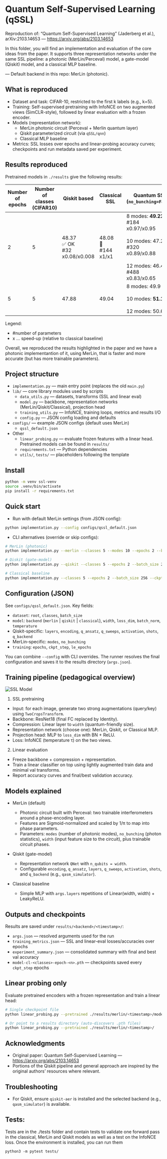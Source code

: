 # Quantum Self-Supervised Learning (qSSL)

Reproduction of: “Quantum Self-Supervised Learning” (Jaderberg et al.), arXiv:2103.14653 — https://arxiv.org/abs/2103.14653

In this folder, you will find an implementation and evaluation of the core ideas from the paper. It supports three representation networks under the same SSL pipeline: a photonic (MerLin/Perceval) model, a gate-model (Qiskit) model, and a classical MLP baseline.

— Default backend in this repo: MerLin (photonic).

## What is reproduced
- Dataset and task: CIFAR-10, restricted to the first k labels (e.g., k=5).
- Training: Self-supervised pretraining with InfoNCE on two augmented views (SimCLR-style), followed by linear evaluation with a frozen encoder.
- Models (representation network):
  - MerLin photonic circuit (Perceval + Merlin quantum layer)
  - Qiskit parameterized circuit (via `qSSL/qnn`)
  - Classical MLP baseline
- Metrics: SSL losses over epochs and linear-probing accuracy curves; checkpoints and run metadata saved per experiment.

## Results reproduced

Pretrained models in `./results` give the following results:

| Number of epochs | Number of classes (CIFAR10) | Qiskit based | Classical SSL | Quantum SSL (`no_bunching=False`) | Quantum SSL (`no_bunching=True`) |
|------------------|-----------------------------|--------------|---------------|----------------------------------|---------------------------------|
| 2                | 5                           | 48.37 <br> ✅ OK <br> #32 <br> x0.08/x0.008 | 48.08 <br> 🚫 <br> #144 <br> x1/x1 | 8 modes: **49.22** <br> #184 <br> x0.97/x0.95 <br><br> 10 modes: 47.28 <br> #320 <br> x0.89/x0.88 <br><br> 12 modes: 46.46 <br> #488 <br> x0.83/x0.65 | 8 modes: 45.58 <br> #184 <br> x0.97/x0.97 <br><br> 10 modes: 45.58 <br> #320 <br> x0.97/x0.93 <br><br> 12 modes: 45.76 <br> #488 <br> x0.94/x0.82 |
| 5                | 5                           | 47.88  | 49.04 | 8 modes: 49.9 <br><br> 10 modes: **51.12** <br><br> 12 modes: 50.64 | 8 modes: 49.3 <br><br> 10 modes: 48.86 <br><br> 12 modes: **51.74** |

Legend:
- #number of parameters
- x ... speed-up (relative to classical baseline)

Overall, we reproduced the results highlighted in the paper and we have a photonic implementantion of it, using MerLin, that is faster and more accurate (but has more trainable parameters).

## Project structure
- `implementation.py` — main entry point (replaces the old `main.py`)
- `lib/` — core library modules used by scripts
  - `data_utils.py` — datasets, transforms (SSL and linear eval)
  - `model.py` — backbone, representation networks (MerLin/Qiskit/Classical), projection head
  - `training_utils.py` — InfoNCE, training loops, metrics and results I/O
  - `config.py` — JSON config loading and defaults
- `configs/` — example JSON configs (default uses MerLin)
  - `qssl_default.json`
- Other
  - `linear_probing.py` — evaluate frozen features with a linear head. Pretrained models can be found in `results/`
  - `requirements.txt` — Python dependencies
  - `utils/`, `tests/` — placeholders following the template

## Install
```bash
python -m venv ssl-venv
source .venv/bin/activate
pip install -r requirements.txt
```

## Quick start
- Run with default MerLin settings (from JSON config):
```bash
python implementation.py --config configs/qssl_default.json
```
- CLI alternatives (override or skip configs):
```bash
# MerLin (photonic)
python implementation.py --merlin --classes 5 --modes 10 --epochs 2 --batch_size 256 --ckpt-step 1

# Qiskit (gate-model)
python implementation.py --qiskit --classes 5 --epochs 2 --batch_size 256 --ckpt-step 1

# Classical baseline
python implementation.py --classes 5 --epochs 2 --batch_size 256 --ckpt-step 1
```

## Configuration (JSON)
See `configs/qssl_default.json`. Key fields:
- `dataset`: `root`, `classes`, `batch_size`
- `model`: `backend` (`merlin` | `qiskit` | `classical`), `width`, `loss_dim`, `batch_norm`, `temperature`
- Qiskit-specific: `layers`, `encoding`, `q_ansatz`, `q_sweeps`, `activation`, `shots`, `q_backend`
- MerLin-specific: `modes`, `no_bunching`
- `training`: `epochs`, `ckpt_step`, `le_epochs`

You can combine `--config` with CLI overrides. The runner resolves the final configuration and saves it to the results directory (`args.json`).

## Training pipeline (pedagogical overview)


![SSL Model](SSL_model.png)

1) SSL pretraining
- Input: for each image, generate two strong augmentations (query/key) using `TwoCropsTransform`.
- Backbone: ResNet18 (final FC replaced by Identity).
- Compression: Linear layer to `width` (quantum-friendly size).
- Representation network (choose one): MerLin, Qiskit, or Classical MLP.
- Projection head: MLP to `loss_dim` with BN + ReLU.
- Loss: InfoNCE (temperature τ) on the two views.

2) Linear evaluation
- Freeze backbone + compression + representation.
- Train a linear classifier on top using lightly augmented train data and minimal val transforms.
- Report accuracy curves and final/best validation accuracy.



## Models explained

- MerLin (default)
  - Photonic circuit built with Perceval: two trainable interferometers around a phase-encoding layer.
  - Features are Sigmoid-normalized and scaled by 1/π to map into phase parameters.
  - Parameters: `modes` (number of photonic modes), `no_bunching` (photon statistics), `width` (input feature size to the circuit), plus trainable circuit phases.

- Qiskit (gate-model)
  - Representation network `QNet` with `n_qubits = width`.
  - Configurable `encoding`, `q_ansatz`, `layers`, `q_sweeps`, `activation`, `shots`, and `q_backend` (e.g., `qasm_simulator`).

- Classical baseline
  - Simple MLP with `args.layers` repetitions of Linear(width, width) + LeakyReLU.

## Outputs and checkpoints
Results are saved under `results/<backend>/<timestamp>/`:
- `args.json` — resolved arguments used for the run
- `training_metrics.json` — SSL and linear-eval losses/accuracies over epochs
- `experiment_summary.json` — consolidated summary with final and best val accuracy
- `model-cl-<classes>-epoch-<n>.pth` — checkpoints saved every `ckpt_step` epochs

## Linear probing only
Evaluate pretrained encoders with a frozen representation and train a linear head:
```bash
# Single checkpoint file
python linear_probing.py --pretrained ./results/merlin/<timestamp>/model-cl-5-epoch-5.pth

# Or point to a results directory (auto-discovers .pth files)
python linear_probing.py --pretrained ./results/merlin/<timestamp>/
```

## Acknowledgments
- Original paper: Quantum Self-Supervised Learning — https://arxiv.org/abs/2103.14653
- Portions of the Qiskit pipeline and general approach are inspired by the original authors’ resources where relevant.

## Troubleshooting
- For Qiskit, ensure `qiskit-aer` is installed and the selected backend (e.g., `qasm_simulator`) is available.

## Tests:
Tests are in the ./tests folder and contain tests to validate one forward pass in the classical, MerLin and Qiskit models as well as a test on the InfoNCE loss. Once the environment is installed, you can run them
```
python3 -m pytest tests/
```